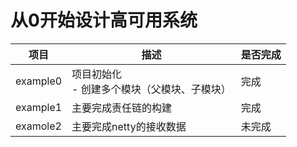 # 从0开始设计高可用系统

| 项目       | 描述                                |是否完成|
|----------|-----------------------------------|---|
| example0 | 项目初始化<br/> - 创建多个模块（父模块、子模块）<br/> |完成|
| example1 |主要完成责任链的构建|完成|
|examole2|主要完成netty的接收数据|未完成|